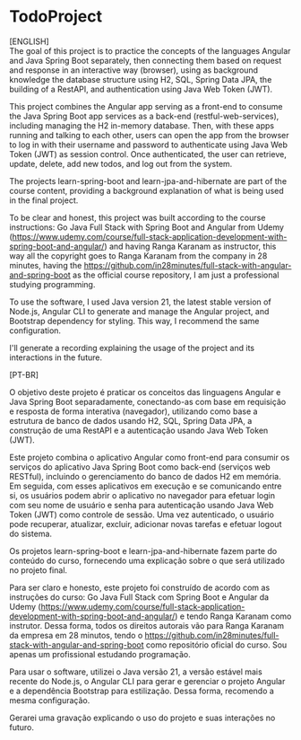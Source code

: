 # TodoProject
[ENGLISH]</br>
The goal of this project is to practice the concepts of the languages Angular and Java Spring Boot separately, then connecting them based on request and response in an interactive way (browser), using as background knowledge the database structure using H2, SQL, Spring Data JPA, the building of a RestAPI,  and authentication using Java Web Token (JWT).

This project combines the Angular app serving as a front-end to consume the Java Spring Boot app services as a back-end (restful-web-services), including managing the H2 in-memory database. Then, with these apps running and talking to each other, users can open the app from the browser to log in with their username and password to authenticate using Java Web Token (JWT) as session control. Once authenticated, the user can retrieve, update, delete, add new todos, and log out from the system.

The projects learn-spring-boot and learn-jpa-and-hibernate are part of the course content, providing a background explanation of what is being used in the final project.

To be clear and honest, this project was built according to the course instructions: Go Java Full Stack with Spring Boot and Angular from Udemy (https://www.udemy.com/course/full-stack-application-development-with-spring-boot-and-angular/) and having Ranga Karanam as instructor, this way all the copyright goes to Ranga Karanam from the company in 28 minutes, having the https://github.com/in28minutes/full-stack-with-angular-and-spring-boot as the official course repository, I am just a professional studying programming.

To use the software, I used Java version 21, the latest stable version of Node.js, Angular CLI to generate and manage the Angular project, and Bootstrap dependency for styling. This way, I recommend the same configuration. 

I'll generate a recording explaining the usage of the project and its interactions in the future.

[PT-BR]

O objetivo deste projeto é praticar os conceitos das linguagens Angular e Java Spring Boot separadamente, conectando-as com base em requisição e resposta de forma interativa (navegador), utilizando como base a estrutura de banco de dados usando H2, SQL, Spring Data JPA, a construção de uma RestAPI e a autenticação usando Java Web Token (JWT).

Este projeto combina o aplicativo Angular como front-end para consumir os serviços do aplicativo Java Spring Boot como back-end (serviços web RESTful), incluindo o gerenciamento do banco de dados H2 em memória. Em seguida, com esses aplicativos em execução e se comunicando entre si, os usuários podem abrir o aplicativo no navegador para efetuar login com seu nome de usuário e senha para autenticação usando Java Web Token (JWT) como controle de sessão. Uma vez autenticado, o usuário pode recuperar, atualizar, excluir, adicionar novas tarefas e efetuar logout do sistema.

Os projetos learn-spring-boot e learn-jpa-and-hibernate fazem parte do conteúdo do curso, fornecendo uma explicação sobre o que será utilizado no projeto final.

Para ser claro e honesto, este projeto foi construído de acordo com as instruções do curso: Go Java Full Stack com Spring Boot e Angular da Udemy (https://www.udemy.com/course/full-stack-application-development-with-spring-boot-and-angular/) e tendo Ranga Karanam como instrutor. Dessa forma, todos os direitos autorais vão para Ranga Karanam da empresa em 28 minutos, tendo o https://github.com/in28minutes/full-stack-with-angular-and-spring-boot como repositório oficial do curso. Sou apenas um profissional estudando programação.

Para usar o software, utilizei o Java versão 21, a versão estável mais recente do Node.js, o Angular CLI para gerar e gerenciar o projeto Angular e a dependência Bootstrap para estilização. Dessa forma, recomendo a mesma configuração.

Gerarei uma gravação explicando o uso do projeto e suas interações no futuro.

